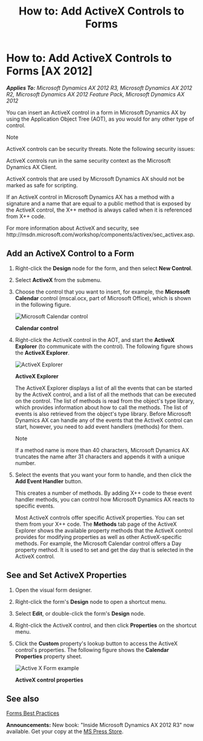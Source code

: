 ﻿---
title: 'How to: Add ActiveX Controls to Forms'
TOCTitle: 'How to: Add ActiveX Controls to Forms'
ms:assetid: 0451cc66-647e-47a0-99ec-400958a80b6a
ms:mtpsurl: https://msdn.microsoft.com/en-us/library/Aa551694(v=AX.60)
ms:contentKeyID: 35240250
ms.date: 05/18/2015
mtps_version: v=AX.60
---

# How to: Add ActiveX Controls to Forms [AX 2012]


_**Applies To:** Microsoft Dynamics AX 2012 R3, Microsoft Dynamics AX 2012 R2, Microsoft Dynamics AX 2012 Feature Pack, Microsoft Dynamics AX 2012_

You can insert an ActiveX control in a form in Microsoft Dynamics AX by using the Application Object Tree (AOT), as you would for any other type of control.


> [!NOTE]
> <P>ActiveX controls can be security threats. Note the following security issues:</P>
> <P>ActiveX controls run in the same security context as the Microsoft Dynamics AX Client.</P>
> <P>ActiveX controls that are used by Microsoft Dynamics AX should not be marked as safe for scripting.</P>
> <P>If an ActiveX control in Microsoft Dynamics AX has a method with a signature and a name that are equal to a public method that is exposed by the ActiveX control, the X++ method is always called when it is referenced from X++ code.</P>
> <P>For more information about ActiveX and security, see http://msdn.microsoft.com/workshop/components/activex/sec_activex.asp.</P>



## Add an ActiveX Control to a Form

1.  Right-click the **Design** node for the form, and then select **New Control**.

2.  Select **ActiveX** from the submenu.

3.  Choose the control that you want to insert, for example, the **Microsoft Calendar** control (mscal.ocx, part of Microsoft Office), which is shown in the following figure.
    
    ![Microsoft Calendar control](images/Aa551694.formcal(en-us,AX.60).gif "Microsoft Calendar control")
    
    **Calendar control**

4.  Right-click the ActiveX control in the AOT, and start the **ActiveX Explorer** (to communicate with the control). The following figure shows the **ActiveX Explorer**.
    
    ![ActiveX Explorer](images/Aa551694.formExpl(en-us,AX.60).gif "ActiveX Explorer")
    
    **ActiveX Explorer**
    
    The ActiveX Explorer displays a list of all the events that can be started by the ActiveX control, and a list of all the methods that can be executed on the control. The list of methods is read from the object's type library, which provides information about how to call the methods. The list of events is also retrieved from the object's type library. Before Microsoft Dynamics AX can handle any of the events that the ActiveX control can start, however, you need to add event handlers (methods) for them.
    

    > [!NOTE]
    > <P>If a method name is more than 40 characters, Microsoft Dynamics AX truncates the name after 31 characters and appends it with a unique number.</P>



5.  Select the events that you want your form to handle, and then click the **Add Event Handler** button.
    
    This creates a number of methods. By adding X++ code to these event handler methods, you can control how Microsoft Dynamics AX reacts to specific events.
    
    Most ActiveX controls offer specific ActiveX properties. You can set them from your X++ code. The **Methods** tab page of the ActiveX Explorer shows the available property methods that the ActiveX control provides for modifying properties as well as other ActiveX-specific methods. For example, the Microsoft Calendar control offers a Day property method. It is used to set and get the day that is selected in the ActiveX control.

## See and Set ActiveX Properties

1.  Open the visual form designer.

2.  Right-click the form's **Design** node to open a shortcut menu.

3.  Select **Edit**, or double-click the form's **Design** node.

4.  Right-click the ActiveX control, and then click **Properties** on the shortcut menu.

5.  Click the **Custom** property's lookup button to access the ActiveX control's properties. The following figure shows the **Calendar Properties** property sheet.
    
    ![Active X Form example](images/Aa551694.FormActiveXProp(en-us,AX.60).gif "Active X Form example")
    
    **ActiveX control properties**

## See also

[Forms Best Practices](forms-best-practices.md)

  
**Announcements:** New book: "Inside Microsoft Dynamics AX 2012 R3" now available. Get your copy at the [MS Press Store](https://www.microsoftpressstore.com/store/inside-microsoft-dynamics-ax-2012-r3-9780735685109).

